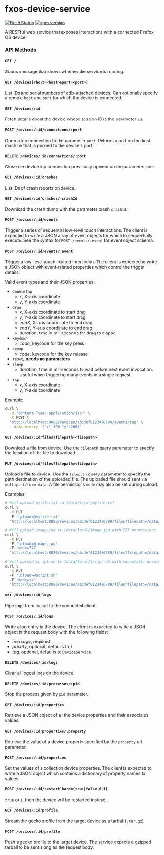 # fxos-device-service

[![Build
Status](https://travis-ci.org/mozilla-b2g/fxos-device-service.png?branch=master)](https://travis-ci.org/mozilla-b2g/fxos-device-service)
[![npm
version](https://badge.fury.io/js/fxos-device-service.svg)](https://badge.fury.io/js/fxos-device-service)

A RESTful web service that exposes interactions with a connected Firefox OS device

### API Methods

#### `GET /`

Status message that shows whether the service is running.

#### `GET /devices[?host=<host>&port=<port>]`

List IDs and serial numbers of adb-attached devices. Can optionally specify a
remote `host` and `port` for which the device is connected.

#### `GET /devices/:id`

Fetch details about the device whose session ID is the parameter `id`.

#### `POST /devices/:id/connections/:port`

Open a tcp connection to the parameter `port`. Returns a port on the
host machine that is proxied to the device's port.

#### `DELETE /devices/:id/connections/:port`

Close the device tcp connection previously opened on the parameter
`port`.

#### `GET /devices/:id/crashes`

List IDs of crash reports on device.

#### `GET /devices/:id/crashes/:crashId`

Download the crash dump with the parameter crash `crashId`.

#### `POST /devices/:id/events`

Trigger a series of sequential low-level touch interactions. The client is
expected to write a JSON array of event objects for which to sequentially
execute. See the syntax for `POST /events/:event` for event object schema.

#### `POST /devices/:id/events/:event`

Trigger a low-level touch-related interaction. The client is expected to write a
JSON object with event-related properties which control the trigger details.

Valid event types and their JSON properties:

+ `doubletap`
  + _x_, X-axis coordinate
  + _y_, Y-axis coordinate
+ `drag`
  + _x_, X-axis coordinate to start drag
  + _y_, Y-axis coordinate to start drag
  + _endX_, X-axis coordinate to end drag
  + _endY_, Y-axis coordinate to end drag
  + _duration_, time in milliseconds for drag to elapse
+ `keydown`
  + _code_, keycode for the key press
+ `keyup`
  + _code_, keycode for the key release
+ `reset`, __needs no parameters__
+ `sleep`
  + _duration_, time in milliseconds to wait before next event invocation.
    Useful when triggering many events in a single request.
+ `tap`
  + _x_, X-axis coordinate
  + _y_, Y-axis coordinate

Example:

```sh
curl \
  -H 'Content-Type: application/json' \
  -X POST \
  'http://localhost:8080/devices/abcdef0123456789/events/tap' \
  --data-binary '{"x":100,"y":200}'
```

#### `GET /devices/:id/files?filepath=<filepath>`

Download a file from device. Use the `filepath` query parameter to specify the
location of the file to download.

#### `PUT /devices/:id/files?filepath=<filepath>`

Upload a file to device. Use the `filepath` query parameter to specify the path
destination of the uploaded file. The uploaded file should sent via
`multipart/form-data`. A file permissions `mode` may also be set during upload.

Examples:

```sh
# Will upload myfile.txt to /data/local/myfile.txt
curl \
  -X PUT
  -F 'upload=@myfile.txt'
  'http://localhost:8080/devices/abcdef0123456789/files?filepath=/data/local/myfile.txt'
```

```sh
# Will upload image.jpg to /data/local/image.jpg with 777 permissions
curl \
  -X PUT
  -F 'upload=@image.jpg'
  -F 'mode=777'
  'http://localhost:8080/devices/abcdef0123456789/files?filepath=/data/local/image.jpg'
```

```sh
# Will upload script.sh to /data/local/script.sh with executable permissions
curl \
  -X PUT
  -F 'upload=@script.sh'
  -F 'mode=+x'
  'http://localhost:8080/devices/abcdef0123456789/files?filepath=/data/local/script.sh'
```

#### `GET /devices/:id/logs`

Pipe logs from logcat to the connected client.

#### `POST /devices/:id/logs`

Write a log entry to the device. The client is expected to write a JSON object
in the request body with the following fields:

+ _message_, required
+ _priority_, optional, defaults to `i`
+ _tag_, optional, defaults to `DeviceService`

#### `DELETE /devices/:id/logs`

Clear all logcat logs on the device.

#### `DELETE /devices/:id/processes/:pid`

Stop the process given by `pid` parameter.

#### `GET /devices/:id/properties`

Retrieve a JSON object of all the device properties and their associates values.

#### `GET /devices/:id/properties/:property`

Retrieve the value of a device property specified by the `property` url parameter.

#### `POST /devices/:id/properties`

Set the values of a collection device properties. The client is expected to
write a JSON object which contains a dictionary of property names to values.

#### `POST /devices/:id/restart?hard=(true|false|0|1)`

`true` or `1`, then the device will be restarted instead.

#### `GET /devices/:id/profile`

Stream the gecko profile from the target device as a tarball (`.tar.gz`).

#### `POST /devices/:id/profile`

Push a gecko profile to the target device. The service expects a gzipped
tarball to be sent along as the request body.
